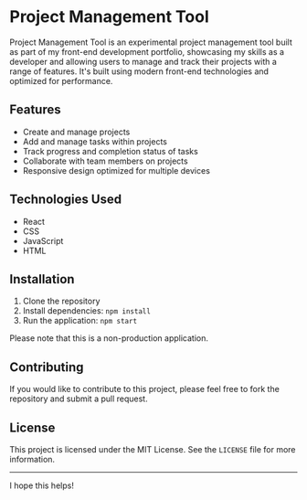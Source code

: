 # Project Management Tool

Project Management Tool is an experimental project management tool built as part of my front-end development portfolio, showcasing my skills as a developer and allowing users to manage and track their projects with a range of features. It's built using modern front-end technologies and optimized for performance.

## Features

- Create and manage projects
- Add and manage tasks within projects
- Track progress and completion status of tasks
- Collaborate with team members on projects
- Responsive design optimized for multiple devices

## Technologies Used

- React
- CSS
- JavaScript
- HTML

## Installation

1. Clone the repository
2. Install dependencies: `npm install`
3. Run the application: `npm start`

Please note that this is a non-production application.

## Contributing

If you would like to contribute to this project, please feel free to fork the repository and submit a pull request.

## License

This project is licensed under the MIT License. See the `LICENSE` file for more information.

---

I hope this helps!
